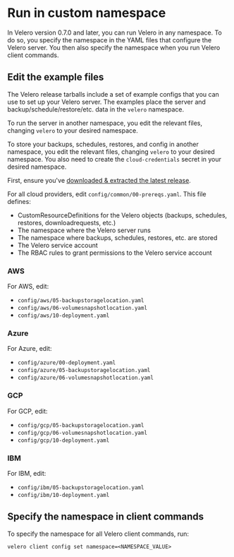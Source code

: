 # Run in custom namespace

In Velero version 0.7.0 and later, you can run Velero in any namespace. To do so, you specify the
namespace in the YAML files that configure the Velero server. You then also specify the namespace when
you run Velero client commands.

## Edit the example files

The Velero release tarballs include a set of example configs that you can use to set up your Velero server. The
examples place the server and backup/schedule/restore/etc. data in the `velero` namespace.

To run the server in another namespace, you edit the relevant files, changing `velero` to
your desired namespace.

To store your backups, schedules, restores, and config in another namespace, you edit the relevant
files, changing `velero` to your desired namespace. You also need to create the
`cloud-credentials` secret in your desired namespace.

First, ensure you've [downloaded & extracted the latest release][0].

For all cloud providers, edit `config/common/00-prereqs.yaml`. This file defines:

* CustomResourceDefinitions for the Velero objects (backups, schedules, restores, downloadrequests, etc.)
* The namespace where the Velero server runs
* The namespace where backups, schedules, restores, etc. are stored
* The Velero service account
* The RBAC rules to grant permissions to the Velero service account


### AWS

For AWS, edit:

* `config/aws/05-backupstoragelocation.yaml`
* `config/aws/06-volumesnapshotlocation.yaml`
* `config/aws/10-deployment.yaml`


### Azure

For Azure, edit:

* `config/azure/00-deployment.yaml`
* `config/azure/05-backupstoragelocation.yaml`
* `config/azure/06-volumesnapshotlocation.yaml`

### GCP

For GCP, edit:

* `config/gcp/05-backupstoragelocation.yaml`
* `config/gcp/06-volumesnapshotlocation.yaml`
* `config/gcp/10-deployment.yaml`


### IBM

For IBM, edit:

* `config/ibm/05-backupstoragelocation.yaml`
* `config/ibm/10-deployment.yaml`


## Specify the namespace in client commands

To specify the namespace for all Velero client commands, run:

```
velero client config set namespace=<NAMESPACE_VALUE>
```



[0]: get-started.md#download
